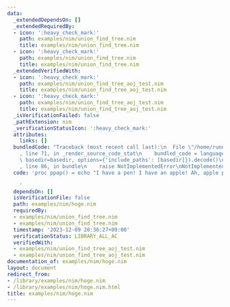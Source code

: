 ```yaml
---
data:
  _extendedDependsOn: []
  _extendedRequiredBy:
  - icon: ':heavy_check_mark:'
    path: examples/nim/union_find_tree.nim
    title: examples/nim/union_find_tree.nim
  - icon: ':heavy_check_mark:'
    path: examples/nim/union_find_tree.nim
    title: examples/nim/union_find_tree.nim
  _extendedVerifiedWith:
  - icon: ':heavy_check_mark:'
    path: examples/nim/union_find_tree_aoj_test.nim
    title: examples/nim/union_find_tree_aoj_test.nim
  - icon: ':heavy_check_mark:'
    path: examples/nim/union_find_tree_aoj_test.nim
    title: examples/nim/union_find_tree_aoj_test.nim
  _isVerificationFailed: false
  _pathExtension: nim
  _verificationStatusIcon: ':heavy_check_mark:'
  attributes:
    links: []
  bundledCode: "Traceback (most recent call last):\n  File \"/home/runner/.local/lib/python3.10/site-packages/onlinejudge_verify/documentation/build.py\"\
    , line 71, in _render_source_code_stat\n    bundled_code = language.bundle(stat.path,\
    \ basedir=basedir, options={'include_paths': [basedir]}).decode()\n  File \"/home/runner/.local/lib/python3.10/site-packages/onlinejudge_verify/languages/nim.py\"\
    , line 86, in bundle\n    raise NotImplementedError\nNotImplementedError\n"
  code: 'proc ppap() = echo "I have a pen! I have an apple! Ah, apple pen!"

    '
  dependsOn: []
  isVerificationFile: false
  path: examples/nim/hoge.nim
  requiredBy:
  - examples/nim/union_find_tree.nim
  - examples/nim/union_find_tree.nim
  timestamp: '2023-12-09 20:36:27+09:00'
  verificationStatus: LIBRARY_ALL_AC
  verifiedWith:
  - examples/nim/union_find_tree_aoj_test.nim
  - examples/nim/union_find_tree_aoj_test.nim
documentation_of: examples/nim/hoge.nim
layout: document
redirect_from:
- /library/examples/nim/hoge.nim
- /library/examples/nim/hoge.nim.html
title: examples/nim/hoge.nim
---
```

